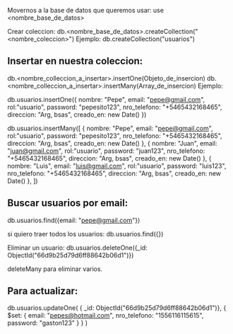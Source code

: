 Movernos a la base de datos que queremos usar:
use <nombre_base_de_datos>

Crear coleccion:
db.<nombre_base_de_datos>.createCollection("<nombre_coleccion>")
Ejemplo:
db.createCollection("usuarios")

## Insertar en nuestra coleccion:

db.<nombre_colleccion_a_insertar>.insertOne(Objeto_de_insercion)
db.<nombre_colleccion_a_insertar>.insertMany(Array_de_insercion)
Ejemplo:

db.usuarios.insertOne({
    nombre: "Pepe",
    email: "pepe@gmail.com",
    rol:"usuario",
    password: "pepesito123",
    nro_telefono: "+5465432168465",
    direccion: "Arg, bsas",
    creado_en: new Date()
})

db.usuarios.insertMany([
    {
        nombre: "Pepe",
        email: "pepe@gmail.com",
        rol:"usuario",
        password: "pepesito123",
        nro_telefono: "+5465432168465",
        direccion: "Arg, bsas",
        creado_en: new Date()
    },
    {
        nombre: "Juan",
        email: "juan@gmail.com",
        rol:"usuario",
        password: "juan123",
        nro_telefono: "+5465432168465",
        direccion: "Arg, bsas",
        creado_en: new Date()
    },
    {
        nombre: "Luis",
        email: "luis@gmail.com",
        rol:"usuario",
        password: "luis123",
        nro_telefono: "+5465432168465",
        direccion: "Arg, bsas",
        creado_en: new Date()
    },
])

## Buscar usuarios por email:
db.usuarios.find({email: "pepe@gmail.com"})

si quiero traer todos los usuarios: db.usuarios.find({})


Eliminar un usuario:
db.usuarios.deleteOne({_id: ObjectId("66d9b25d79d6ff88642b06d1")})

deleteMany para eliminar varios.

## Para actualizar:

db.usuarios.updateOne(
    { _id: ObjectId("66d9b25d79d6ff88642b06d1")},
    {
        $set: {
                email: "pepes@hotmail.com",
                nro_telefono: "1556116115615",
                password: "gaston123"
                }
    }
)

